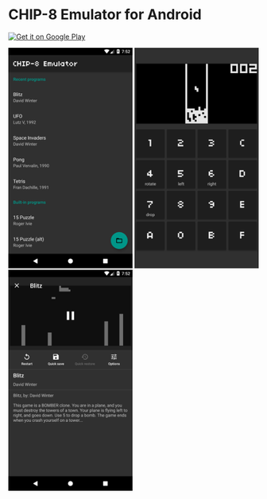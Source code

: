 # CHIP-8 Emulator for Android

<a href='https://play.google.com/store/apps/details?id=com.pjanczyk.chip8emulator&pcampaignid=MKT-Other-global-all-co-prtnr-py-PartBadge-Mar2515-1'><img alt='Get it on Google Play' width='200px' src='https://play.google.com/intl/en_us/badges/images/generic/en_badge_web_generic.png'/></a>

<img src="screenshots/1.png" width="250px" /> <img src="screenshots/3.png" width="250px" /> <img src="screenshots/2.png" width="250px" />
